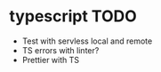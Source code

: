 # typescript TODO

  - Test with servless local and remote
  - TS errors with linter?
  - Prettier with TS
